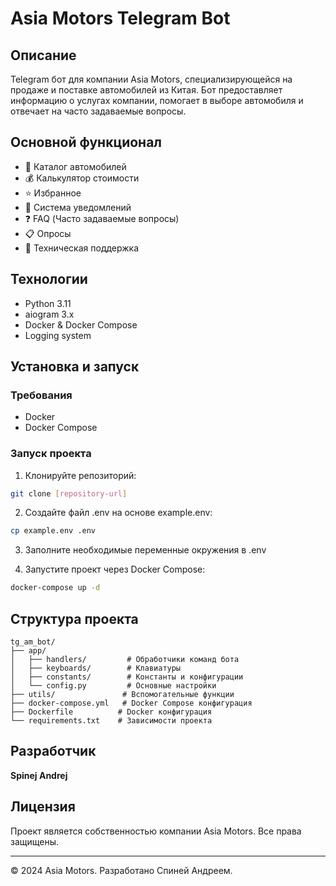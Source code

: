 # Asia Motors Telegram Bot

## Описание

Telegram бот для компании Asia Motors, специализирующейся на продаже и поставке автомобилей из Китая. Бот предоставляет информацию о услугах компании, помогает в выборе автомобиля и отвечает на часто задаваемые вопросы.

## Основной функционал

-   🚗 Каталог автомобилей
-   💰 Калькулятор стоимости
-   ⭐ Избранное
-   🔔 Система уведомлений
-   ❓ FAQ (Часто задаваемые вопросы)
-   📋 Опросы
-   💬 Техническая поддержка

## Технологии

-   Python 3.11
-   aiogram 3.x
-   Docker & Docker Compose
-   Logging system

## Установка и запуск

### Требования

-   Docker
-   Docker Compose

### Запуск проекта

1. Клонируйте репозиторий:

```bash
git clone [repository-url]
```

2. Создайте файл .env на основе example.env:

```bash
cp example.env .env
```

3. Заполните необходимые переменные окружения в .env

4. Запустите проект через Docker Compose:

```bash
docker-compose up -d
```

## Структура проекта

```
tg_am_bot/
├── app/
│   ├── handlers/         # Обработчики команд бота
│   ├── keyboards/        # Клавиатуры
│   ├── constants/        # Константы и конфигурации
│   └── config.py         # Основные настройки
├── utils/               # Вспомогательные функции
├── docker-compose.yml   # Docker Compose конфигурация
├── Dockerfile          # Docker конфигурация
└── requirements.txt    # Зависимости проекта
```

## Разработчик

**Spinej Andrej**

## Лицензия

Проект является собственностью компании Asia Motors. Все права защищены.

---

© 2024 Asia Motors. Разработано Спиней Андреем.
